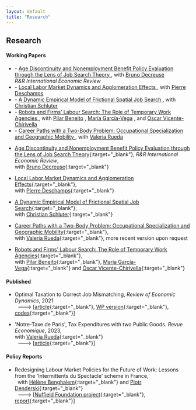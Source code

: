 ```yaml
---
layout: default
title: "Research"
---
```


## Research

#### Working Papers

<div class="rlist">
  <ul>
    <!-- RDD paper -->
    <li>
      - <a href="assets/papers/RDD_age_disc.pdf" target="_blank">  
        Age Discontinuity and Nonemployment Benefit Policy Evaluation through the Lens of Job Search Theory
      </a>
      , with <a href="https://sites.google.com/site/brunodecreuseecon" target="_blank">Bruno Decreuse</a>
      <br>  <i>R&R International Economic Review</i>
    </li>
    <!-- EcoGeo -->
    <li>
      - <a href="https://papers.ssrn.com/sol3/papers.cfm?abstract_id=3941989" target="_blank">  
        Local Labor Market Dynamics and Agglomeration Effects
      </a>
      , with <a href="https://sites.google.com/site/pierredeschampsecon" target="_blank">Pierre Deschamps</a>
    </li>
    <!-- GeoMob -->
    <li>
      - <a href="https://papers.ssrn.com/sol3/papers.cfm?abstract_id=4517222" target="_blank">  
        A Dynamic Empirical Model of Frictional Spatial Job Search
      </a>
      , with <a href="https://christianschluter.github.io" target="_blank">Christian Schluter</a>
    </li>
        <!-- Robots -->
    <li>
      - <a href="https://www.nottingham.ac.uk/gep/documents/papers/2024/24-02.pdf" target="_blank">  
        Robots and Firms’ Labour Search: The Role of Temporary Work Agencies
      </a>
      , with <a href="https://www.uv.es/~beneito" target="_blank"> Pilar Beneito</a>
      , <a href="https://mgarcia-vega.wixsite.com/mariagarciavega" target="_blank"> Mar&iacute;a Garc&iacute;a-Vega</a>
      , and <a href="[https://www.uv.es/~beneito](https://scholar.google.es/citations?user=OuwooxUAAAAJ&hl=es)" target="_blank"> &Ograve;scar Vicente-Chirivella</a>
    </li>
        <!-- Couples -->
    <li>
      - <a href="https://research.upjohn.org/up_workingpapers/346" target="_blank">  
        Career Paths with a Two-Body Problem: Occupational Specialization and Geographic Mobility
      </a>
      , with <a href="https://www.valeriarueda.org" target="_blank"> Valeria Rueda</a>
    </li>
  </ul>
</div>




- [Age Discontinuity and Nonemployment Benefit Policy Evaluation through the Lens of Job Search Theory](assets/papers/RDD_age_disc.pdf){:target="_blank"}, *R&R International Economic Review*,
<br> with [Bruno Decreuse](https://sites.google.com/site/brunodecreuseecon/){:target="_blank"}

- [Local Labor Market Dynamics and Agglomeration Effects](https://papers.ssrn.com/sol3/papers.cfm?abstract_id=3941989){:target="_blank"},
<br> with [Pierre Deschamps](https://sites.google.com/site/pierredeschampsecon/){:target="_blank"} 

- [A Dynamic Empirical Model of Frictional Spatial Job Search](https://papers.ssrn.com/sol3/papers.cfm?abstract_id=4517222){:target="_blank"},
<br> with [Christian Schluter](https://christianschluter.github.io/){:target="_blank"} 

- [Career Paths with a Two-Body Problem: Occupational Specialization and Geographic Mobility](https://research.upjohn.org/up_workingpapers/346/){:target="_blank"},
<br> with [Valeria Rueda](https://www.valeriarueda.org/){:target="_blank"}, more recent version upon request

- [Robots and Firms’ Labour Search: The Role of Temporary Work Agencies](https://www.nottingham.ac.uk/gep/documents/papers/2024/24-02.pdf){:target="_blank"},
<br> with [Pilar Beneito](https://www.uv.es/~beneito/){:target="_blank"}, [Mar&iacute;a Garc&iacute;a-Vega](https://mgarcia-vega.wixsite.com/mariagarciavega){:target="_blank"} and [&Ograve;scar Vicente-Chirivella](https://scholar.google.es/citations?user=OuwooxUAAAAJ&hl=es){:target="_blank"}


#### Published
- Optimal Taxation to Correct Job Mismatching, *Review of Economic Dynamics*, 2021
<br> &nbsp; ---> [[article](https://www.sciencedirect.com/science/article/abs/pii/S1094202520300934){:target="_blank"}, [WP version](assets/papers/opmismatch.pdf){:target="_blank"}, [codes](https://github.com/gwilemme/Opmismatch/){:target="_blank"}]

- 'Notre-Taxe de Paris', Tax Expenditures with two Public Goods. *Revue Economique*, 2023,
<br> with [Valeria Rueda](https://www.valeriarueda.org/){:target="_blank"}
<br> &nbsp; ---> [[article](https://www.cairn-int.info/journal-revue-economique-2023-6-page-1053.htm){:target="_blank"}]
  

#### Policy Reports
- Redesigning Labour Market Policies for the Future of Work: Lessons from the 'Intermittents du Spectacle' scheme in France,
<br> &nbsp; with [Hélène Benghalem](https://sites.google.com/view/helenebenghalem){:target="_blank"} and [Piotr Denderski](https://sites.google.com/site/piotrdenderski/){:target="_blank"}
<br> &nbsp; ---> [[Nuffield Foundation project](https://www.nuffieldfoundation.org/project/redesigning-labour-market-policies-future-of-work){:target="_blank"}, [report](https://figshare.le.ac.uk/articles/report/Redesigning_Labour_Market_Policies_for_the_Future_of_Work_Lessons_from_the_Intermittents_du_Spectacle_scheme_in_France/24793638){:target="_blank"}] 
